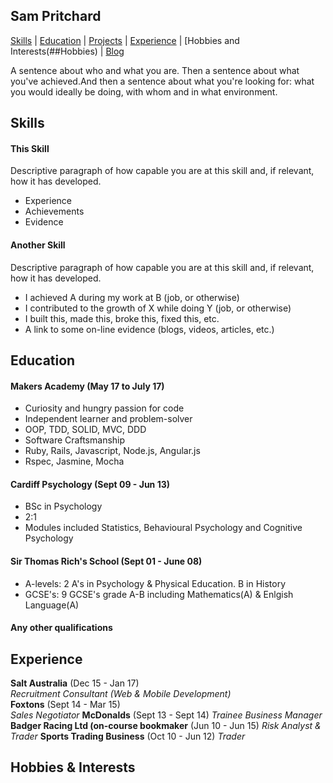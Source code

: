 ## Sam Pritchard

[Skills](##Skills) | [Education](##Education) | [Projects](##Projects) | [Experience](##Experience) | [Hobbies and Interests(##Hobbies) | [Blog](##TBC)

A sentence about who and what you are. Then a sentence about what you've achieved.And then a sentence about what you're looking for: what you would ideally be doing, with whom and in what environment.

## Skills

#### This Skill

Descriptive paragraph of how capable you are at this skill and, if relevant, how it has developed.

- Experience
- Achievements
- Evidence

#### Another Skill

Descriptive paragraph of how capable you are at this skill and, if relevant, how it has developed.

- I achieved A during my work at B (job, or otherwise)
- I contributed to the growth of X while doing Y (job, or otherwise)
- I built this, made this, broke this, fixed this, etc.
- A link to some on-line evidence (blogs, videos, articles, etc.)

## Education

#### Makers Academy (May 17 to July 17)

- Curiosity and hungry passion for code
- Independent learner and problem-solver
- OOP, TDD, SOLID, MVC, DDD
- Software Craftsmanship
- Ruby, Rails, Javascript, Node.js, Angular.js
- Rspec, Jasmine, Mocha

#### Cardiff Psychology (Sept 09 - Jun 13)

- BSc in Psychology
- 2:1 
- Modules included Statistics, Behavioural Psychology and Cognitive Psychology

#### Sir Thomas Rich's School (Sept 01 - June 08)

- A-levels:     2 A's in Psychology & Physical Education. B in History
- GCSE's:       9 GCSE's grade A-B including Mathematics(A) & Enlgish Language(A)

#### Any other qualifications

## Experience

**Salt Australia** (Dec 15 - Jan 17)    
*Recruitment Consultant (Web & Mobile Development)*  
**Foxtons** (Sept 14 - Mar 15)   
*Sales Negotiator*
**McDonalds** (Sept 13 - Sept 14)
*Trainee Business Manager*
**Badger Racing Ltd (on-course bookmaker** (Jun 10 - Jun 15)
*Risk Analyst & Trader*
**Sports Trading Business** (Oct 10 - Jun 12)
*Trader*

## Hobbies & Interests
